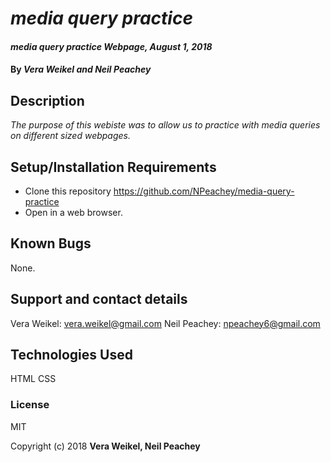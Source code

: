 # _media query practice_

#### _media query practice Webpage, August 1, 2018_

#### By _Vera Weikel and Neil Peachey_

## Description

_The purpose of this webiste was to allow us to practice with media queries on different sized webpages._

## Setup/Installation Requirements

* Clone this repository https://github.com/NPeachey/media-query-practice
* Open in a web browser.

## Known Bugs
None.

## Support and contact details

Vera Weikel: vera.weikel@gmail.com
Neil Peachey: npeachey6@gmail.com

## Technologies Used
HTML
CSS

### License
MIT

Copyright (c) 2018 **Vera Weikel, Neil Peachey**
